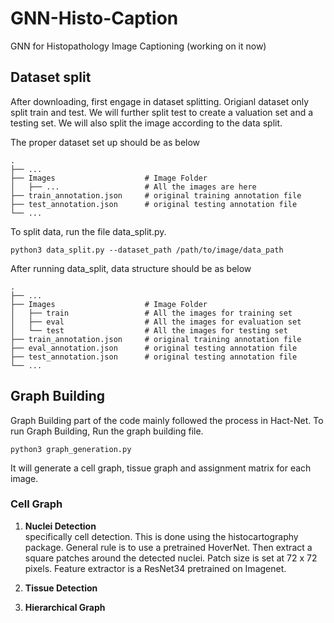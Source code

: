 # GNN-Histo-Caption
GNN for Histopathology Image Captioning (working on it now)

## Dataset split
After downloading, first engage in dataset splitting. Origianl dataset only split train and test. We will further split test to create a valuation set and a testing set. We will also split the image according to the data split. 

The proper dataset set up should be as below

    .
    ├── ...
    ├── Images                    # Image Folder
    │   ├── ...                   # All the images are here
    ├── train_annotation.json     # original training annotation file
    ├── test_annotation.json      # original testing annotation file
    └── ...


To split data, run the file data_split.py.

    
    python3 data_split.py --dataset_path /path/to/image/data_path
    

After running data_split, data structure should be as below

    .
    ├── ...
    ├── Images                    # Image Folder
    │   ├── train                 # All the images for training set
    │   ├── eval                  # All the images for evaluation set
    │   └── test                  # All the images for testing set
    ├── train_annotation.json     # original training annotation file
    ├── eval_annotation.json      # original testing annotation file
    ├── test_annotation.json      # original testing annotation file
    └── ...



    
## Graph Building
Graph Building part of the code mainly followed the process in Hact-Net.
To run Graph Building, Run the graph building file.


    python3 graph_generation.py

It will generate a cell graph, tissue graph and assignment matrix for each image.


### Cell Graph <br />
1. **Nuclei Detection** <br />
specifically cell detection. This is done using the histocartography package. General rule is to use a pretrained HoverNet. Then extract a square patches around the detected nuclei. Patch size is set at 72 x 72 pixels. Feature extractor is a ResNet34 pretrained on Imagenet. <br />

2. **Tissue Detection**


3. **Hierarchical Graph**
